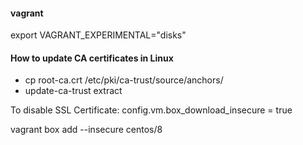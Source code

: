 #### vagrant

export VAGRANT_EXPERIMENTAL="disks"

#### How to update CA certificates in Linux

* cp root-ca.crt /etc/pki/ca-trust/source/anchors/
* update-ca-trust extract

To disable SSL Certificate:
config.vm.box_download_insecure = true

vagrant box add --insecure centos/8
